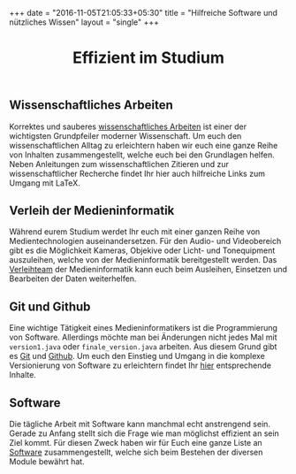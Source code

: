 +++
date = "2016-11-05T21:05:33+05:30"
title = "Hilfreiche Software und nützliches Wissen"
layout = "single"
+++

<div class="m-mi-hero-image {{ .class }}" style="background-image: url(/tools/teaser.jpg)">
    <header class="title">
        <h1 class="a-headline-invers">
            Effizient im Studium
        </h1>
    </header>
</div>

## Wissenschaftliches Arbeiten
Korrektes und sauberes [wissenschaftliches Arbeiten](/tools/wissenschaftliches-arbeiten) ist einer der wichtigsten Grundpfeiler moderner Wissenschaft. Um euch den wissenschaftlichen Alltag zu erleichtern haben wir euch eine ganze Reihe von Inhalten zusammengestellt, welche euch bei den Grundlagen helfen. Neben Anleitungen zum wissenschaftlichen Zitieren und zur wissenschaftlicher Recherche findet Ihr hier auch hilfreiche Links zum Umgang mit LaTeX.

## Verleih der Medieninformatik

Während eurem Studium werdet Ihr euch mit einer ganzen Reihe von Medientechnologien auseinandersetzen. Für den Audio- und Videobereich gibt es die Möglichkeit Kameras, Objekive oder Licht- und Tonequipment auszuleihen, welche von der Medieninformatik bereitgestellt werden. Das [Verleihteam](/tools/verleih) der Medieninformatik kann euch beim Ausleihen, Einsetzen und Bearbeiten der Daten weiterhelfen.

## Git und Github
Eine wichtige Tätigkeit eines Medieninformatikers ist die Programmierung von Software. Allerdings möchte man bei Änderungen nicht jedes Mal mit `version1.java` oder `finale_version.java` arbeiten. Aus diesem Grund gibt es [Git](https://git-scm.com/) und [Github](https://github.com). Um euch den Einstieg und Umgang in die komplexe Versionierung von Software zu erleichtern findet Ihr [hier](/tools/github) entsprechende Inhalte.

## Software
Die tägliche Arbeit mit Software kann manchmal echt anstrengend sein. Gerade zu Anfang stellt sich die Frage wie man möglichst effizient an sein Ziel kommt. Für diesen Zweck haben wir für Euch eine ganze Liste an [Software](/tools/software) zusammengestellt, welche sich beim Bestehen der diversen Module bewährt hat.
